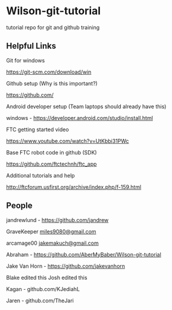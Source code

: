 # Wilson-git-tutorial
tutorial repo for git and github training
## Helpful Links

Git for windows

  https://git-scm.com/download/win

Github setup (Why is this important?)

  https://github.com/

Android developer setup (Team laptops should already have this)

  windows - https://developer.android.com/studio/install.html

FTC getting started video

  https://www.youtube.com/watch?v=UtKbbi31PWc

Base FTC robot code in github (SDK)

  https://github.com/ftctechnh/ftc_app

Additional tutorials and help

  http://ftcforum.usfirst.org/archive/index.php/f-159.html
  
## People

jandrewlund - https://github.com/jandrew

GraveKeeper miles9080@gmail.com

arcamage00 jakemakuch@gmail.com

Abraham - https://github.com/AberMyBaber/Wilson-git-tutorial

Jake Van Horn - https://github.com/jakevanhorn

Blake edited this
Josh edited this

Kagan - github.com/KJediahL

Jaren - github.com/TheJari